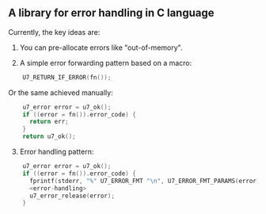 ## A library for error handling in C language


Currently, the key ideas are:

1. You can pre-allocate errors like "out-of-memory".

2. A simple error forwarding pattern based on a macro:
```c
    U7_RETURN_IF_ERROR(fn());
```

Or the same achieved manually:
```c
    u7_error error = u7_ok();
    if ((error = fn()).error_code) {
      return err;
    }
    return u7_ok();
```

3. Error handling pattern:
```c
    u7_error error = u7_ok();
    if ((error = fn()).error_code) {
      fprintf(stderr, "%" U7_ERROR_FMT "\n", U7_ERROR_FMT_PARAMS(error));
      <error-handling>
      u7_error_release(error);
    }
```
